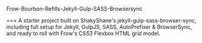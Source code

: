 Frow-Bourbon-Refills-Jekyll-Gulp-SASS-Browsersync

===
 A starter project built on ShakyShane's jekyll-gulp-sass-browser-sync, including full setup for Jekyll, GulpJS, SASS, AutoPrefixer &amp; BrowserSync, and ready to roll with Frow's CSS3 Flexbox HTML grid model.

